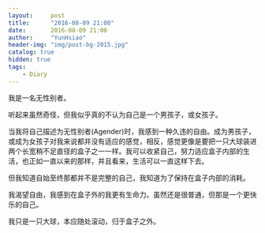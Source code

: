 ```yaml
---
layout:     post
title:      "2016-08-09 21:00"
date:       2016-08-09 21:00
author:     "YunHsiao"
header-img: "img/post-bg-2015.jpg"
catalog: true
hidden: true
tags:
    - Diary
---
```

我是一名无性别者。

听起来虽然奇怪，但我似乎真的不认为自己是一个男孩子，或女孩子。

当我将自己描述为无性别者(Agender)时，我感到一种久违的自由。成为男孩子，或成为女孩子对我来说都并没有适应的感觉，相反，感觉更像是要把一只大球装进两个长宽稍不足直径的盒子之一一样。我可以收紧自己，努力适应盒子内部的生活，也正如一直以来的那样，并且看来，生活可以一直这样下去。

但我知道自始至终那都并不是完整的自己，我知道为了保持在盒子内部的消耗。

我渴望自由，我感到在盒子外的我更有生命力。虽然还是很普通，但那是一个更快乐的自己。

我只是一只大球，本应随处滚动，归于盒子之外。
